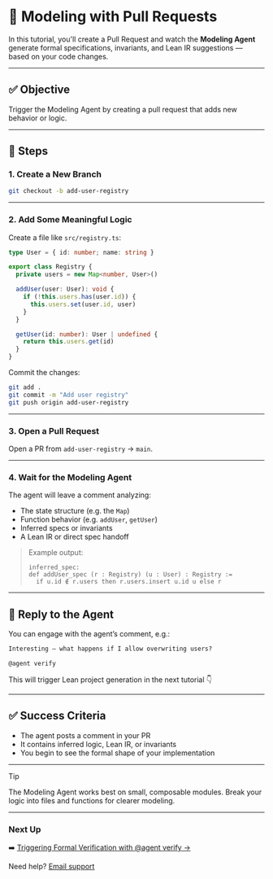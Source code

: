 # 🧠 Modeling with Pull Requests

In this tutorial, you'll create a Pull Request and watch the **Modeling Agent** generate formal specifications, invariants, and Lean IR suggestions — based on your code changes.

---

## ✅ Objective

Trigger the Modeling Agent by creating a pull request that adds new behavior or logic.

---

## 🧪 Steps

### 1. Create a New Branch

```bash
git checkout -b add-user-registry
````

---

### 2. Add Some Meaningful Logic

Create a file like `src/registry.ts`:

```ts
type User = { id: number; name: string }

export class Registry {
  private users = new Map<number, User>()

  addUser(user: User): void {
    if (!this.users.has(user.id)) {
      this.users.set(user.id, user)
    }
  }

  getUser(id: number): User | undefined {
    return this.users.get(id)
  }
}
```

Commit the changes:

```bash
git add .
git commit -m "Add user registry"
git push origin add-user-registry
```

---

### 3. Open a Pull Request

Open a PR from `add-user-registry` → `main`.

---

### 4. Wait for the Modeling Agent

The agent will leave a comment analyzing:

* The state structure (e.g. the `Map`)
* Function behavior (e.g. `addUser`, `getUser`)
* Inferred specs or invariants
* A Lean IR or direct spec handoff

> Example output:
>
> ```
> inferred_spec:
> def addUser_spec (r : Registry) (u : User) : Registry :=
>   if u.id ∉ r.users then r.users.insert u.id u else r
> ```

---

## 💬 Reply to the Agent

You can engage with the agent’s comment, e.g.:

```md
Interesting — what happens if I allow overwriting users?

@agent verify
```

This will trigger Lean project generation in the next tutorial 👇

---

## ✅ Success Criteria

* The agent posts a comment in your PR
* It contains inferred logic, Lean IR, or invariants
* You begin to see the formal shape of your implementation

---

> [!TIP]
> The Modeling Agent works best on small, composable modules. Break your logic into files and functions for clearer modeling.

---

### Next Up

➡️ [Triggering Formal Verification with @agent verify →](/documentation/tutorials/formal-verification)

Need help? [Email support](mailto:formalmindai@gmail.com)
